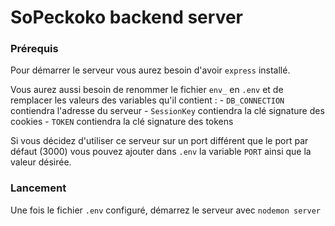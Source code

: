 # SoPeckoko backend server #

### Prérequis ###

Pour démarrer le serveur vous aurez besoin d'avoir `express` installé. 

Vous aurez aussi besoin de renommer le fichier `env_` en `.env` et de remplacer les valeurs des variables qu'il contient :
	- `DB_CONNECTION` contiendra l'adresse du serveur
	- `SessionKey` contiendra la clé signature des cookies
	- `TOKEN` contiendra la clé signature des tokens

Si vous décidez d'utiliser ce serveur sur un port différent que le port par défaut (3000) vous pouvez ajouter dans `.env` la variable `PORT` ainsi que la valeur désirée.

### Lancement ###

Une fois le fichier `.env` configuré, démarrez le serveur avec `nodemon server`
